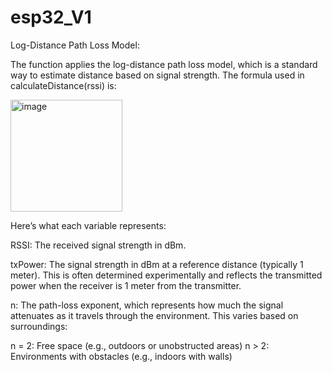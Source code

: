 # esp32_V1
Log-Distance Path Loss Model:

The function applies the log-distance path loss model, which is a standard way to estimate distance based on signal strength. The formula used in calculateDistance(rssi) is:

<img width="179" alt="image" src="https://github.com/user-attachments/assets/38edb46d-36e5-450c-b754-db7f5b72f922">

Here’s what each variable represents:

RSSI: The received signal strength in dBm.

txPower: The signal strength in dBm at a reference distance (typically 1 meter). 
This is often determined experimentally and reflects the transmitted power when the receiver is 1 meter from the transmitter.

n: The path-loss exponent, which represents how much the signal attenuates as it travels through the environment. This varies based on surroundings:

n = 2: Free space (e.g., outdoors or unobstructed areas)
n > 2: Environments with obstacles (e.g., indoors with walls)

